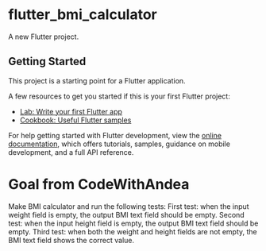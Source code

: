 # flutter_bmi_calculator

A new Flutter project.

## Getting Started

This project is a starting point for a Flutter application.

A few resources to get you started if this is your first Flutter project:

- [Lab: Write your first Flutter app](https://docs.flutter.dev/get-started/codelab)
- [Cookbook: Useful Flutter samples](https://docs.flutter.dev/cookbook)

For help getting started with Flutter development, view the
[online documentation](https://docs.flutter.dev/), which offers tutorials,
samples, guidance on mobile development, and a full API reference.

# Goal from CodeWithAndea
Make BMI calculator and run the following tests:
First test: when the input weight field is empty, the output BMI text field should be empty.
Second test: when the input height field is empty, the output BMI text field should be empty.
Third test: when both the weight and height fields are not empty, the BMI text field shows the correct value.